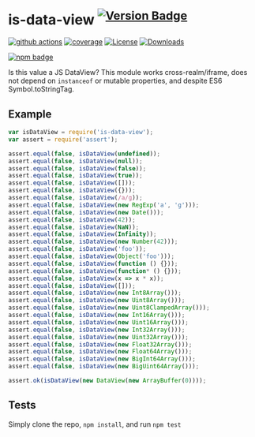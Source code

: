 # is-data-view <sup>[![Version Badge][npm-version-svg]][package-url]</sup>

[![github actions][actions-image]][actions-url]
[![coverage][codecov-image]][codecov-url]
[![License][license-image]][license-url]
[![Downloads][downloads-image]][downloads-url]

[![npm badge][npm-badge-png]][package-url]

Is this value a JS DataView? This module works cross-realm/iframe, does not depend on `instanceof` or mutable properties, and despite ES6 Symbol.toStringTag.

## Example

```js
var isDataView = require('is-data-view');
var assert = require('assert');

assert.equal(false, isDataView(undefined));
assert.equal(false, isDataView(null));
assert.equal(false, isDataView(false));
assert.equal(false, isDataView(true));
assert.equal(false, isDataView([]));
assert.equal(false, isDataView({}));
assert.equal(false, isDataView(/a/g));
assert.equal(false, isDataView(new RegExp('a', 'g')));
assert.equal(false, isDataView(new Date()));
assert.equal(false, isDataView(42));
assert.equal(false, isDataView(NaN));
assert.equal(false, isDataView(Infinity));
assert.equal(false, isDataView(new Number(42)));
assert.equal(false, isDataView('foo'));
assert.equal(false, isDataView(Object('foo')));
assert.equal(false, isDataView(function () {}));
assert.equal(false, isDataView(function* () {}));
assert.equal(false, isDataView(x => x * x));
assert.equal(false, isDataView([]));
assert.equal(false, isDataView(new Int8Array()));
assert.equal(false, isDataView(new Uint8Array()));
assert.equal(false, isDataView(new Uint8ClampedArray()));
assert.equal(false, isDataView(new Int16Array()));
assert.equal(false, isDataView(new Uint16Array()));
assert.equal(false, isDataView(new Int32Array()));
assert.equal(false, isDataView(new Uint32Array()));
assert.equal(false, isDataView(new Float32Array()));
assert.equal(false, isDataView(new Float64Array()));
assert.equal(false, isDataView(new BigInt64Array()));
assert.equal(false, isDataView(new BigUint64Array()));

assert.ok(isDataView(new DataView(new ArrayBuffer(0))));
```

## Tests
Simply clone the repo, `npm install`, and run `npm test`

[package-url]: https://npmjs.org/package/is-data-view
[npm-version-svg]: https://versionbadg.es/inspect-js/is-data-view.svg
[deps-svg]: https://david-dm.org/inspect-js/is-data-view.svg
[deps-url]: https://david-dm.org/inspect-js/is-data-view
[dev-deps-svg]: https://david-dm.org/inspect-js/is-data-view/dev-status.svg
[dev-deps-url]: https://david-dm.org/inspect-js/is-data-view#info=devDependencies
[npm-badge-png]: https://nodei.co/npm/is-data-view.png?downloads=true&stars=true
[license-image]: https://img.shields.io/npm/l/is-data-view.svg
[license-url]: LICENSE
[downloads-image]: https://img.shields.io/npm/dm/is-data-view.svg
[downloads-url]: https://npm-stat.com/charts.html?package=is-data-view
[codecov-image]: https://codecov.io/gh/inspect-js/is-data-view/branch/main/graphs/badge.svg
[codecov-url]: https://app.codecov.io/gh/inspect-js/is-data-view/
[actions-image]: https://img.shields.io/endpoint?url=https://github-actions-badge-u3jn4tfpocch.runkit.sh/inspect-js/is-data-view
[actions-url]: https://github.com/inspect-js/is-data-view/actions

